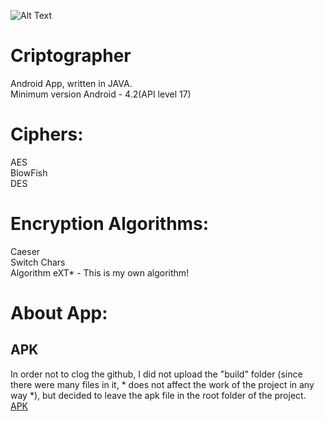 ![Alt Text](https://github.com/eXTrimeXT/Criptographer/blob/main/ico_cipher.jpeg)

# Criptographer
Android App, written in JAVA.<br>
Minimum version Android - 4.2(API level 17)<br>
# Ciphers:
AES<br>
BlowFish<br>
DES<br>
# Encryption Algorithms:
Caeser<br>
Switch Chars<br>
Algorithm eXT* - This is my own algorithm!<br>
# About App:
## APK
In order not to clog the github, I did not upload the "build" folder (since there were many files in it, * does not affect the work of the project in any way *), but decided to leave the apk file in the root folder of the project.
[APK](https://github.com/eXTrimeXT/Criptographer/blob/main/Criptographer.apk)

